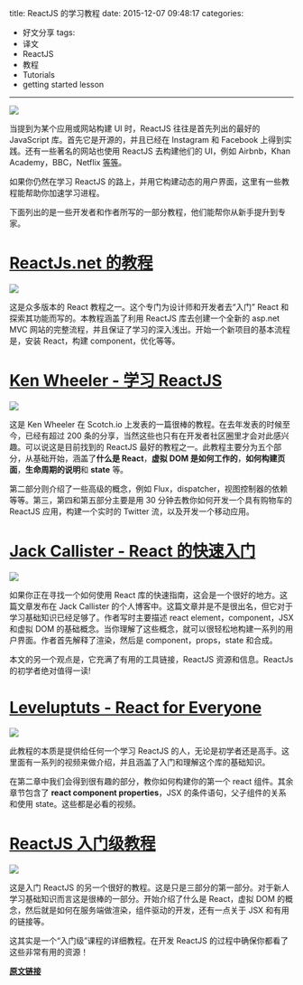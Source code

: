 title: ReactJS 的学习教程
date: 2015-12-07 09:48:17
categories:
  - 好文分享
tags:
  - 译文
  - ReactJS
  - 教程
  - Tutorials
  - getting started lesson
---
<img src="http://www.logopearl.com/blog/wp-content/uploads/2015/12/reactjs-tutorials.jpg" />

当提到为某个应用或网站构建 UI 时，ReactJS 往往是首先列出的最好的 JavaScript 库。首先它是开源的，并且已经在 Instagram 和 Facebook 上得到实践。还有一些著名的网站也使用 ReactJS 去构建他们的 UI，例如 Airbnb，Khan Academy，BBC，Netflix [等等](https://github.com/facebook/react/wiki/Sites-Using-React)。

如果你仍然在学习 ReactJS 的路上，并用它构建动态的用户界面，这里有一些教程能帮助你加速学习进程。

下面列出的是一些开发者和作者所写的一部分教程，他们能帮你从新手提升到专家。

# [ReactJs.net 的教程](http://reactjs.net/getting-started/tutorial.html)
<img src="http://www.logopearl.com/blog/wp-content/uploads/2015/12/1-reactjs-website.jpg" />

这是众多版本的 React 教程之一。这个专门为设计师和开发者去“入门” React 和探索其功能而写的。本教程涵盖了利用 ReactJS 库去创建一个全新的 asp.net MVC 网站的完整流程，并且保证了学习的深入浅出。开始一个新项目的基本流程是，安装 React，构建 component，优化等等。

# [Ken Wheeler - 学习 ReactJS](https://scotch.io/tutorials/learning-react-getting-started-and-concepts)
<img src="http://www.logopearl.com/blog/wp-content/uploads/2015/12/2-scothio-reactjs.jpg" />

这是 Ken Wheeler 在 Scotch.io 上发表的一篇很棒的教程。在去年发表的时候至今，已经有超过 200 条的分享，当然这些也只有在开发者社区圈里才会对此感兴趣。可以说这是目前找到的 ReactJS 最好的教程之一。此教程主要分为五个部分，从基础开始，涵盖了**什么是 React**，**虚拟 DOM 是如何工作的**，**如何构建页面**，**生命周期的说明**和 **state** 等。

<!-- more -->

第二部分则介绍了一些高级的概念，例如 Flux，dispatcher，视图控制器的依赖等等。第三，第四和第五部分主要是用 30 分钟去教你如何开发一个具有购物车的 ReactJS 应用，构建一个实时的 Twitter 流，以及开发一个移动应用。

# [Jack Callister - React 的快速入门](http://www.jackcallister.com/2015/01/05/the-react-quick-start-guide.html)
<img src="http://www.logopearl.com/blog/wp-content/uploads/2015/12/3-codementor-tutorial.jpg" />

如果你正在寻找一个如何使用 React 库的快速指南，这会是一个很好的地方。这篇文章发布在 Jack Callister 的个人博客中。这篇文章并是不是很出名，但它对于学习基础知识已经足够了。作者写时主要描述 react element，component，JSX 和虚拟 DOM 的基础概念。当你理解了这些概念，就可以很轻松地构建一系列的用户界面。作者首先解释了渲染，然后是 component，props，state 和合成。

本文的另一个观点是，它充满了有用的工具链接，ReactJS 资源和信息。ReactJs 的初学者绝对值得一读!

# [Leveluptuts - React for Everyone](http://leveluptuts.com/tutorials/react-for-everyone)
<img src="http://www.logopearl.com/blog/wp-content/uploads/2015/12/4-levelup-tutorials.jpg" />

此教程的本质是提供给任何一个学习 ReactJS 的人，无论是初学者还是高手。这里面有一系列的视频来做介绍，并且涵盖了入门和理解这个库的基础知识。

在第二章中我们会得到很有趣的部分，教你如何构建你的第一个 react 组件。其余章节包含了 **react component properties**，JSX 的条件语句，父子组件的关系和使用 state。这些都是必看的视频。

# [ReactJS 入门级教程](https://blog.risingstack.com/the-react-way-getting-started-tutorial/)
<img src="http://www.logopearl.com/blog/wp-content/uploads/2015/12/5-risingstack-reactjs.jpg" />

这是入门 ReactJS 的另一个很好的教程。这是只是三部分的第一部分。对于新人学习基础知识而言这是很棒的一部分。开始介绍了什么是 React，虚拟 DOM 的概念，然后就是如何在服务端做渲染，组件驱动的开发，还有一点关于 JSX 和有用的链接等。

这其实是一个“入门级”课程的详细教程。在开发 ReactJS 的过程中确保你都看了这些非常有用的资源！

[**原文链接**](http://www.logopearl.com/blog/best-tutorials-to-learn-reactjs/)